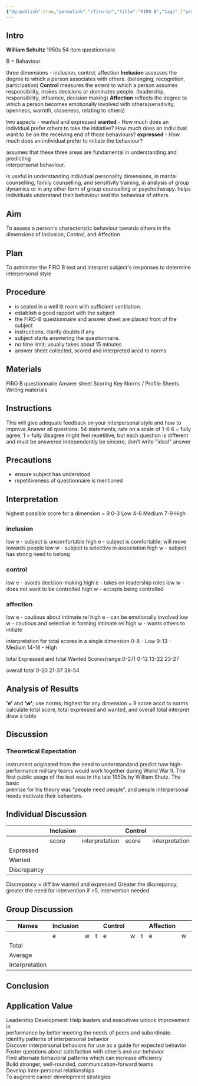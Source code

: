 ```yaml
---
{"dg-publish":true,"permalink":"/firo-b/","title":"FIRO B","tags":["psychology","psychpracs"],"created":"2023-04-04","updated":""}
---
```




## Intro 
**William Schultz** 
1950s 
54 item questionnaire

B = Behaviour 

three dimensions - inclusion, control, affection 
	**Inclusion** assesses the degree to which a person associates with others.  (belonging, recognition, participation)
	**Control** measures the extent to which a person assumes responsibility, makes decisions or  dominates people.  (leadership, responsibility, influence, decision making)
	**Affection** reflects the degree to which a person becomes emotionally involved with others(sensitivity, openness, warmth, closeness, relating to others)

two aspects - wanted and expressed
	**wanted** - How much does an individual prefer others to take the initiative? How much does an individual want to be on the receiving end of those behaviours?
	**expressed** - How much does an individual prefer to initiate the behaviour?
	


assumes that these three areas are fundamental in understanding and predicting  
interpersonal behaviour.

is useful in understanding individual personality dimensions, in marital counselling, family counselling, and sensitivity training, in analysis of  group dynamics or in any other form of group counselling or psychotherapy.
helps individuals understand their behaviour and the behaviour of others.


## Aim 
To assess a person's characteristic behaviour towards others in the dimensions of Inclusion, Control, and Affection 
## Plan
To adminster the FIRO B test and interpret subject's responses to determine interpersonal style
## Procedure
- is seated in a well lit room with sufficient ventilation. 
- establish a good rapport with the subject 
- the FIRO-B questionnaire and answer sheet are placed front of the subject
- instructions, clarify doubts if any   
- subject starts answering the questionnaire. 
- no time limit; usually takes about 15 minutes 
- answer sheet collected, scored and interpreted accd to norms
  
## Materials 
FIRO B questionnaire 
Answer sheet 
Scoring Key
Norms / Profile Sheets
Writing materials 

## Instructions
This will give adequate feedback on your interpersonal style and how to improve
Answer all questions. 54 statements, rate on a scale of 1-6
6 = fully agree; 1 = fully disagree
might feel repetitive, but each question is different and must be answered independently 
be sincere, don't write "ideal" answer

## Precautions
- ensure subject has understood
- repetitiveness of questionnaire is mentioned

## Interpretation
highest possible score for a dimension = 9 
0-3 Low 
4-6 Medium 
7-9 High

### inclusion
low e - subject is uncomfortable
high e - subject is comfortable; will move towards people 
low w - subject is selective in association
high w - subject has strong need to belong 

### control 
low e - avoids decision-making
high e - takes on leadership roles
low w - does not want to be controlled 
high w - accepts  being controlled 
### affection 
low e - cautious about intimate rel
high e  - can be emotionally involved 
low w - cautious and selective in forming intimate rel
high w - wants others to initiate

interpretation for total scores in a single dimension 
0-8 - Low
9-13 - Medium 
14-18 - High 

total Expressed and total Wanted Scores(range:0-27)
0-12 
13-22
23-27

overall total 
0-20
21-37
38-54


## Analysis of Results
**'e'** and **'w'**; use norms; highest for any dimension = 9
score accd to norms 
calculate total score, total expressed and wanted, and overall total 
interpret 
draw a table 

## Discussion 
### Theoretical Expectation
instrument originated from the need to understandand predict how high-performance military teams would work together during World War II. 
The first public usage of the test was in the late 1950s by William Shutz. The basic  
premise for his theory was “people need people”, and people interpersonal needs motivate their behaviors.

## Individual Discussion

|  | Inclusion |  | Control |  | Affection |  |
|---|---|---|---|---|---|---|
|  | score | interpretation | score | interpretation | score | interpretation |
| Expressed |  |  |  |  |  |  |
| Wanted |  |  |  |  |  |  |
| Discrepancy |  |  |  |  |  |  |

Discrepancy = diff bw wanted and expressed 
Greater the discrepancy, greater the need for intervention 
if >5, intervention needed 

## Group Discussion

| Names | Inclusion |  |  | Control |  |  | Affection |  |  | Total |
|---|---|---|---|---|---|---|---|---|---|---|
|  | e | w | t | e | w | t | e | w | t |  |
| Total |  |  |  |  |  |  |  |  |  |  |
| Average |  |  |  |  |  |  |  |  |  |  |
| Interpretation |  |  |  |  |  |  |  |  |  |  |

## Conclusion


## Application Value
Leadership Development: Help leaders and executives unlock improvement in  
performance by better meeting the needs of peers and subordinate.  
Identify patterns of interpersonal behavior  
Discover interpersonal behaviors for use as a guide for expected behavior  
Foster questions about satisfaction with other’s and our behavior  
Find alternate behavioral patterns which can increase efficiency  
Build stronger, well-rounded, communication-forward teams  
Develop Inter-personal relationships  
To augment career development strategies